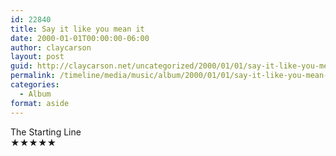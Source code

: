 ```yaml
---
id: 22840
title: Say it like you mean it
date: 2000-01-01T00:00:00-06:00
author: claycarson
layout: post
guid: http://claycarson.net/uncategorized/2000/01/01/say-it-like-you-mean-it/
permalink: /timeline/media/music/album/2000/01/01/say-it-like-you-mean-it/
categories:
  - Album
format: aside
---
```

<div class="media-details"></div>

<div class="media-creator">The Starting Line</div>

<div class="media-rating">★★★★★</div>